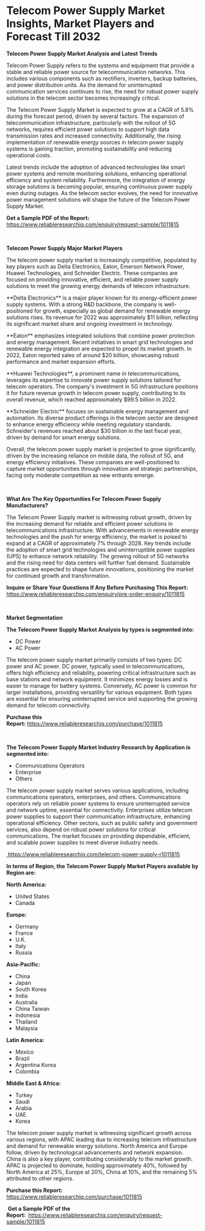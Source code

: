 <p><h1>Telecom Power Supply Market Insights, Market Players and Forecast Till 2032</h1></p><p><strong>Telecom Power Supply Market Analysis and Latest Trends</strong></p>
<p><p>Telecom Power Supply refers to the systems and equipment that provide a stable and reliable power source for telecommunication networks. This includes various components such as rectifiers, inverters, backup batteries, and power distribution units. As the demand for uninterrupted communication services continues to rise, the need for robust power supply solutions in the telecom sector becomes increasingly critical.</p><p>The Telecom Power Supply Market is expected to grow at a CAGR of 5.8% during the forecast period, driven by several factors. The expansion of telecommunication infrastructure, particularly with the rollout of 5G networks, requires efficient power solutions to support high data transmission rates and increased connectivity. Additionally, the rising implementation of renewable energy sources in telecom power supply systems is gaining traction, promoting sustainability and reducing operational costs.</p><p>Latest trends include the adoption of advanced technologies like smart power systems and remote monitoring solutions, enhancing operational efficiency and system reliability. Furthermore, the integration of energy storage solutions is becoming popular, ensuring continuous power supply even during outages. As the telecom sector evolves, the need for innovative power management solutions will shape the future of the Telecom Power Supply Market.</p></p>
<p><strong>Get a Sample PDF of the Report:&nbsp;</strong> <a href="https://www.reliableresearchiq.com/enquiry/request-sample/1011815?utm_campaign=2324&utm_medium=2&utm_source=Github&utm_content=ia&utm_term=17042025&utm_id=telecom-power-supply">https://www.reliableresearchiq.com/enquiry/request-sample/1011815</a></p>
<p>&nbsp;</p>
<p><strong>Telecom Power Supply Major Market Players</strong></p>
<p><p>The telecom power supply market is increasingly competitive, populated by key players such as Delta Electronics, Eaton, Emerson Network Power, Huawei Technologies, and Schneider Electric. These companies are focused on providing innovative, efficient, and reliable power supply solutions to meet the growing energy demands of telecom infrastructure.</p><p>**Delta Electronics** is a major player known for its energy-efficient power supply systems. With a strong R&D backbone, the company is well-positioned for growth, especially as global demand for renewable energy solutions rises. Its revenue for 2022 was approximately $11 billion, reflecting its significant market share and ongoing investment in technology.</p><p>**Eaton** emphasizes integrated solutions that combine power protection and energy management. Recent initiatives in smart grid technologies and renewable energy integration are expected to propel its market growth. In 2022, Eaton reported sales of around $20 billion, showcasing robust performance and market expansion efforts.</p><p>**Huawei Technologies**, a prominent name in telecommunications, leverages its expertise to innovate power supply solutions tailored for telecom operators. The company's investment in 5G infrastructure positions it for future revenue growth in telecom power supply, contributing to its overall revenue, which reached approximately $99.5 billion in 2022.</p><p>**Schneider Electric** focuses on sustainable energy management and automation. Its diverse product offerings in the telecom sector are designed to enhance energy efficiency while meeting regulatory standards. Schneider's revenues reached about $30 billion in the last fiscal year, driven by demand for smart energy solutions.</p><p>Overall, the telecom power supply market is projected to grow significantly, driven by the increasing reliance on mobile data, the rollout of 5G, and energy efficiency initiatives. These companies are well-positioned to capture market opportunities through innovation and strategic partnerships, facing only moderate competition as new entrants emerge.</p></p>
<p>&nbsp;</p>
<p><strong>What Are The Key Opportunities For Telecom Power Supply Manufacturers?</strong></p>
<p><p>The Telecom Power Supply market is witnessing robust growth, driven by the increasing demand for reliable and efficient power solutions in telecommunications infrastructure. With advancements in renewable energy technologies and the push for energy efficiency, the market is poised to expand at a CAGR of approximately 7% through 2028. Key trends include the adoption of smart grid technologies and uninterruptible power supplies (UPS) to enhance network reliability. The growing rollout of 5G networks and the rising need for data centers will further fuel demand. Sustainable practices are expected to shape future innovations, positioning the market for continued growth and transformation.</p></p>
<p><strong>Inquire or Share Your Questions If Any Before Purchasing This Report:</strong> <a href="https://www.reliableresearchiq.com/enquiry/pre-order-enquiry/1011815?utm_campaign=2324&utm_medium=2&utm_source=Github&utm_content=ia&utm_term=17042025&utm_id=telecom-power-supply">https://www.reliableresearchiq.com/enquiry/pre-order-enquiry/1011815</a></p>
<p>&nbsp;</p>
<p><strong>Market Segmentation</strong></p>
<p><strong>The Telecom Power Supply Market Analysis by types is segmented into:</strong></p>
<p><ul><li>DC Power</li><li>AC Power</li></ul></p>
<p><p>The telecom power supply market primarily consists of two types: DC power and AC power. DC power, typically used in telecommunications, offers high efficiency and reliability, powering critical infrastructure such as base stations and network equipment. It minimizes energy losses and is easier to manage for battery systems. Conversely, AC power is common for larger installations, providing versatility for various equipment. Both types are essential for ensuring uninterrupted service and supporting the growing demand for telecom connectivity.</p></p>
<p><strong>Purchase this Report:&nbsp;</strong><a href="https://www.reliableresearchiq.com/purchase/1011815?utm_campaign=2324&utm_medium=2&utm_source=Github&utm_content=ia&utm_term=17042025&utm_id=telecom-power-supply">https://www.reliableresearchiq.com/purchase/1011815</a></p>
<p>&nbsp;</p>
<p><strong>The Telecom Power Supply Market Industry Research by Application is segmented into:</strong></p>
<p><ul><li>Communications Operators</li><li>Enterprise</li><li>Others</li></ul></p>
<p><p>The telecom power supply market serves various applications, including communications operators, enterprises, and others. Communications operators rely on reliable power systems to ensure uninterrupted service and network uptime, essential for connectivity. Enterprises utilize telecom power supplies to support their communication infrastructure, enhancing operational efficiency. Other sectors, such as public safety and government services, also depend on robust power solutions for critical communications. The market focuses on providing dependable, efficient, and scalable power supplies to meet diverse industry needs.</p></p>
<p><a href="https://www.reliableresearchiq.com/telecom-power-supply-r1011815?utm_campaign=2324&utm_medium=2&utm_source=Github&utm_content=ia&utm_term=17042025&utm_id=telecom-power-supply">&nbsp;https://www.reliableresearchiq.com/telecom-power-supply-r1011815</a></p>
<p><strong>In terms of Region, the Telecom Power Supply Market Players available by Region are:</strong></p>
<p>
    <p> <strong> North America: </strong>
        <ul>
            <li>United States</li>
            <li>Canada</li>
        </ul>
        </p> 
    <p> <strong> Europe: </strong>
        <ul>
            <li>Germany</li>
            <li>France</li>
            <li>U.K.</li>
            <li>Italy</li>
            <li>Russia</li>
        </ul>
        </p> 
    <p> <strong> Asia-Pacific: </strong>
        <ul>
            <li>China</li>
            <li>Japan</li>
            <li>South Korea</li>
            <li>India</li>
            <li>Australia</li>
            <li>China Taiwan</li>
            <li>Indonesia</li>
            <li>Thailand</li>
            <li>Malaysia</li>
        </ul>
        </p> 
    <p> <strong> Latin America: </strong>
        <ul>
            <li>Mexico</li>
            <li>Brazil</li>
            <li>Argentina Korea</li>
            <li>Colombia</li>
        </ul>
        </p> 
    <p> <strong> Middle East & Africa: </strong>
        <ul>
            <li>Turkey</li>
            <li>Saudi</li>
            <li>Arabia</li>
            <li>UAE</li>
            <li>Korea</li>
        </ul>
    </p>
    </p>
<p><p>The telecom power supply market is witnessing significant growth across various regions, with APAC leading due to increasing telecom infrastructure and demand for renewable energy solutions. North America and Europe follow, driven by technological advancements and network expansion. China is also a key player, contributing considerably to the market growth. APAC is projected to dominate, holding approximately 40%, followed by North America at 25%, Europe at 20%, China at 10%, and the remaining 5% attributed to other regions.</p></p>
<p><strong>Purchase this Report: </strong><a href="https://www.reliableresearchiq.com/purchase/1011815?utm_campaign=2324&utm_medium=2&utm_source=Github&utm_content=ia&utm_term=17042025&utm_id=telecom-power-supply">https://www.reliableresearchiq.com/purchase/1011815</a></p>
<p>&nbsp;<strong>Get a Sample PDF of the Report:&nbsp;&nbsp;</strong><a href="https://www.reliableresearchiq.com/enquiry/request-sample/1011815?utm_campaign=2324&utm_medium=2&utm_source=Github&utm_content=ia&utm_term=17042025&utm_id=telecom-power-supply">https://www.reliableresearchiq.com/enquiry/request-sample/1011815</a></p>
<p><strong></strong></p>
<p><p></p><p></p><p></p></p>